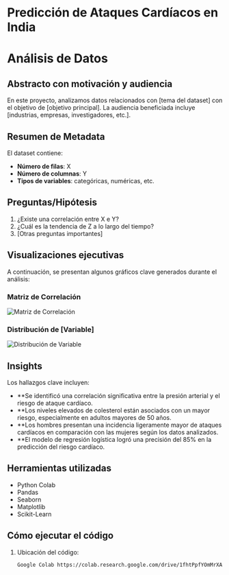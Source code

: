 # Predicción de Ataques Cardíacos en India
# Análisis de Datos

## Abstracto con motivación y audiencia  
En este proyecto, analizamos datos relacionados con [tema del dataset] con el objetivo de [objetivo principal]. La audiencia beneficiada incluye [industrias, empresas, investigadores, etc.].

## Resumen de Metadata  
El dataset contiene:  
- **Número de filas**: X  
- **Número de columnas**: Y  
- **Tipos de variables**: categóricas, numéricas, etc.

## Preguntas/Hipótesis  
1. ¿Existe una correlación entre X e Y?  
2. ¿Cuál es la tendencia de Z a lo largo del tiempo?  
3. [Otras preguntas importantes]

## Visualizaciones ejecutivas  
A continuación, se presentan algunos gráficos clave generados durante el análisis:

### Matriz de Correlación  
![Matriz de Correlación](ruta/del/archivo.png)  

### Distribución de [Variable]  
![Distribución de Variable](ruta/del/archivo.png)  

## Insights  
Los hallazgos clave incluyen:  
- **Se identificó una correlación significativa entre la presión arterial y el riesgo de ataque cardíaco.
-	**Los niveles elevados de colesterol están asociados con un mayor riesgo, especialmente en adultos mayores de 50 años.
- **Los hombres presentan una incidencia ligeramente mayor de ataques cardíacos en comparación con las mujeres según los datos analizados.
-	**El modelo de regresión logística logró una precisión del 85% en la predicción del riesgo cardíaco.


## Herramientas utilizadas  
- Python  Colab
- Pandas  
- Seaborn  
- Matplotlib  
- Scikit-Learn  

## Cómo ejecutar el código  
1. Ubicación del código:  
   ```bash
   Google Colab https://colab.research.google.com/drive/1fhtPpfYOmMrXAjBOt_-C7x5lZnPyjzZA?usp=sharing
